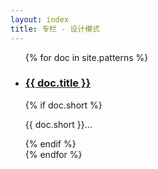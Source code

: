 ```yaml
---
layout: index
title: 专栏 - 设计模式
---
```


<ul class="documents">
{% for doc in site.patterns %}
  <li class="documents__item">
    <div class="document">
      <h3>
        <a href="{{ doc.url }}" target="_blank">
          {{ doc.title }}
        </a>
      </h3>
      {% if doc.short %}
      <p class="Aspergit">{{ doc.short }}...</p>
      {% endif %}
    </div>
  </li>
{% endfor %}
</ul>
